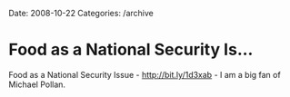 Date: 2008-10-22
Categories: /archive

# Food as a National Security Is...

Food as a National Security Issue - http://bit.ly/1d3xab - I am a big fan of Michael Pollan.
